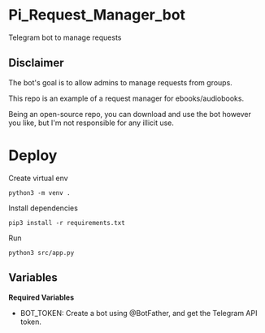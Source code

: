 # Pi_Request_Manager_bot

Telegram bot to manage requests

## Disclaimer

The bot's goal is to allow admins to manage requests from groups.

This repo is an example of a request manager for ebooks/audiobooks.

Being an open-source repo, you can download and use the bot however you like, but I'm not responsible for any illicit use.

# Deploy

Create virtual env

```
python3 -m venv .
```

Install dependencies

```
pip3 install -r requirements.txt
```

Run

```
python3 src/app.py
```

## Variables

**Required Variables**

- BOT_TOKEN: Create a bot using @BotFather, and get the Telegram API token.
